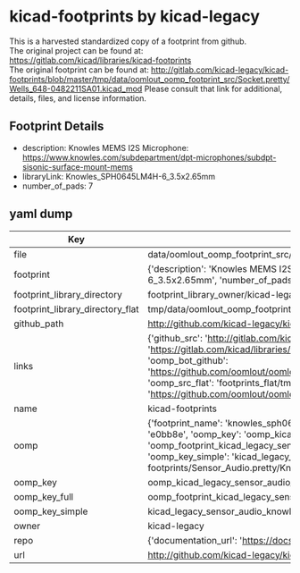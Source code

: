 # kicad-footprints by kicad-legacy  
This is a harvested standardized copy of a footprint from github.  
The original project can be found at:  
https://gitlab.com/kicad/libraries/kicad-footprints  
The original footprint can be found at:
http://gitlab.com/kicad-legacy/kicad-footprints/blob/master/tmp/data/oomlout_oomp_footprint_src/Socket.pretty/Wells_648-0482211SA01.kicad_mod
Please consult that link for additional, details, files, and license information.  
## Footprint Details
* description: Knowles MEMS I2S Microphone: https://www.knowles.com/subdepartment/dpt-microphones/subdpt-sisonic-surface-mount-mems  
* libraryLink: Knowles_SPH0645LM4H-6_3.5x2.65mm  
* number_of_pads: 7  
## yaml dump  
| Key | Value |  
| --- | --- |  
| file | data/oomlout_oomp_footprint_src/kicad-footprints/Sensor_Audio.pretty/Knowles_SPH0645LM4H-6_3.5x2.65mm.kicad_mod |  
| footprint | {'description': 'Knowles MEMS I2S Microphone: https://www.knowles.com/subdepartment/dpt-microphones/subdpt-sisonic-surface-mount-mems', 'libraryLink': 'Knowles_SPH0645LM4H-6_3.5x2.65mm', 'number_of_pads': 7} |  
| footprint_library_directory | footprint_library_owner/kicad-legacy_kicad-footprints |  
| footprint_library_directory_flat | tmp/data/oomlout_oomp_footprint_src/footprints_flat/kicad_legacy_sensor_audio_knowles_sph0645lm4h_6_3_5x2_65mm/working |  
| github_path | http://github.com/kicad-legacy/kicad-footprints/blob/master/tmp/data/oomlout_oomp_footprint_src/Sensor_Audio.pretty/Knowles_SPH0645LM4H-6_3.5x2.65mm.kicad_mod |  
| links | {'github_src': 'http://gitlab.com/kicad-legacy/kicad-footprints/blob/master/tmp/data/oomlout_oomp_footprint_src/Socket.pretty/Wells_648-0482211SA01.kicad_mod', 'github_src_repo': 'https://gitlab.com/kicad/libraries/kicad-footprints', 'oomp_bot': 'tmp/data/oomlout_oomp_footprint_src/footprints/kicad_legacy_sensor_audio_knowles_sph0645lm4h_6_3_5x2_65mm/working', 'oomp_bot_github': 'https://github.com/oomlout/oomlout_oomp_footprint_bot/tree/main/tmp/data/oomlout_oomp_footprint_src/footprints/kicad_legacy_sensor_audio_knowles_sph0645lm4h_6_3_5x2_65mm/working', 'oomp_src_flat': 'footprints_flat/tmp/data/oomlout_oomp_footprint_src/footprints_flat/kicad_legacy_sensor_audio_knowles_sph0645lm4h_6_3_5x2_65mm/working', 'oomp_src_flat_github': 'https://github.com/oomlout/oomlout_oomp_footprint_src/tree/main/tmp/data/oomlout_oomp_footprint_src/footprints_flat/kicad_legacy_sensor_audio_knowles_sph0645lm4h_6_3_5x2_65mm/working'} |  
| name | kicad-footprints |  
| oomp | {'footprint_name': 'knowles_sph0645lm4h_6_3_5x2_65mm', 'library_name': 'sensor_audio', 'md5': 'e0bb8e09385d6d9085d3e07db4e8a8a1', 'md5_10': 'e0bb8e0938', 'md5_5': 'e0bb8', 'md5_6': 'e0bb8e', 'oomp_key': 'oomp_kicad_legacy_sensor_audio_knowles_sph0645lm4h_6_3_5x2_65mm', 'oomp_key_extra': 'oomp_footprint_kicad_legacy_sensor_audio_knowles_sph0645lm4h_6_3_5x2_65mm', 'oomp_key_full': 'oomp_footprint_kicad_legacy_sensor_audio_knowles_sph0645lm4h_6_3_5x2_65mm_e0bb8e', 'oomp_key_simple': 'kicad_legacy_sensor_audio_knowles_sph0645lm4h_6_3_5x2_65mm', 'original_filename': 'data/oomlout_oomp_footprint_src/kicad-footprints/Sensor_Audio.pretty/Knowles_SPH0645LM4H-6_3.5x2.65mm.kicad_mod', 'owner_name': 'kicad_legacy'} |  
| oomp_key | oomp_kicad_legacy_sensor_audio_knowles_sph0645lm4h_6_3_5x2_65mm |  
| oomp_key_full | oomp_footprint_kicad_legacy_sensor_audio_knowles_sph0645lm4h_6_3_5x2_65mm |  
| oomp_key_simple | kicad_legacy_sensor_audio_knowles_sph0645lm4h_6_3_5x2_65mm |  
| owner | kicad-legacy |  
| repo | {'documentation_url': 'https://docs.github.com/rest/repos/repos#get-a-repository', 'message': 'Not Found'} |  
| url | http://github.com/kicad-legacy/kicad-footprints |  

